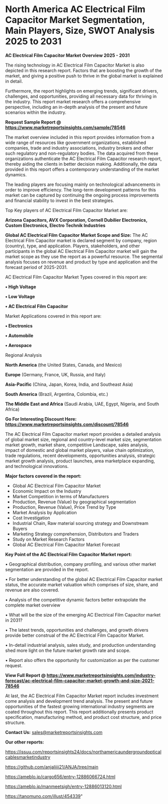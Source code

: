 # North America AC Electrical Film Capacitor Market Segmentation, Main Players, Size, SWOT Analysis 2025 to 2031

<Strong> AC Electrical Film Capacitor Market Overview 2025 - 2031</strong>

The rising technology in AC Electrical Film Capacitor Market is also depicted in this research report. Factors that are boosting the growth of the market, and giving a positive push to thrive in the global market is explained in detail.

Furthermore, the report highlights on emerging trends, significant drivers, challenges, and opportunities, providing all necessary data for thriving in the industry. This report market research offers a comprehensive perspective, including an in-depth analysis of the present and future scenarios within the industry.

<strong>Request Sample Report @ <a href=https://www.marketreportsinsights.com/sample/78546>https://www.marketreportsinsights.com/sample/78546</a></strong>

The market overview included in this report provides information from a wide range of resources like government organizations, established companies, trade and industry associations, industry brokers and other such regulatory and non-regulatory bodies. The data acquired from these organizations authenticate the AC Electrical Film Capacitor research report, thereby aiding the clients in better decision making. Additionally, the data provided in this report offers a contemporary understanding of the market dynamics.

The leading players are focusing mainly on technological advancements in order to improve efficiency. The long-term development patterns for this market can be captured by continuing the ongoing process improvements and financial stability to invest in the best strategies.

Top Key players of AC Electrical Film Capacitor Market are:

<strong>Arizona Capacitors, AVX Corporation, Cornell Dubilier Electronics, Custom Electronics, Electro Technik Industries</strong>

<strong><b>Global AC Electrical Film Capacitor Market Scope and Size:</b></strong>
The AC Electrical Film Capacitor market is declared segment by company, region (country), type, and application. Players, stakeholders, and other participants in the global AC Electrical Film Capacitor market will gain the market scope as they use the report as a powerful resource. The segmental analysis focuses on revenue and product by type and application and the forecast period of 2025-2031.

AC Electrical Film Capacitor Market Types covered in this report are:

<strong>• High Voltage

• Low Voltage

• AC Electrical Film Capacitor</strong>

Market Applications covered in this report are:

<strong>• Electronics

• Automobile

• Aerospace</strong> 

Regional Analysis

<strong>North America</strong> (the United States, Canada, and Mexico)

<strong>Europe</strong> (Germany, France, UK, Russia, and Italy)

<strong>Asia-Pacific</strong> (China, Japan, Korea, India, and Southeast Asia)

<strong>South America</strong> (Brazil, Argentina, Colombia, etc.)

<strong>The Middle East and Africa</strong> (Saudi Arabia, UAE, Egypt, Nigeria, and South Africa)

<strong>Go For Interesting Discount Here: <a href=https://www.marketreportsinsights.com/discount/78546>https://www.marketreportsinsights.com/discount/78546</a></strong>

The AC Electrical Film Capacitor market report provides a detailed analysis of global market size, regional and country-level market size, segmentation market growth, market share, competitive Landscape, sales analysis, impact of domestic and global market players, value chain optimization, trade regulations, recent developments, opportunities analysis, strategic market growth analysis, product launches, area marketplace expanding, and technological innovations.

<strong><b>Major factors covered in the report:</b></strong>
<ul>
  <li>Global AC Electrical Film Capacitor Market </li>
  <li>Economic Impact on the Industry</li>
  <li>Market Competition in terms of Manufacturers</li>
  <li>Production, Revenue (Value) by geographical segmentation</li>
  <li>Production, Revenue (Value), Price Trend by Type</li>
  <li>Market Analysis by Application</li>
  <li>Cost Investigation</li>
  <li>Industrial Chain, Raw material sourcing strategy and Downstream Buyers</li>
  <li>Marketing Strategy comprehension, Distributors and Traders</li>
  <li>Study on Market Research Factors</li>
  <li>Global AC Electrical Film Capacitor Market Forecast</li>
</ul>

<strong><b>Key Point of the AC Electrical Film Capacitor Market report:</b></strong>

• Geographical distribution, company profiling, and various other market segmentation are provided in the report.

• For better understanding of the global AC Electrical Film Capacitor market status, the accurate market valuation which comprises of size, share, and revenue are also covered.

• Analysis of the competitive dynamic factors better extrapolate the complete market overview

• What will be the size of the emerging AC Electrical Film Capacitor market in 2031?

• The latest trends, opportunities and challenges, and growth drivers provide better construal of the AC Electrical Film Capacitor Market.

• In-detail industrial analysis, sales study, and production understanding shed more light on the future market growth rate and scope.

• Report also offers the opportunity for customization as per the customer request.

<strong><b>View Full Report @ <a href=https://www.marketreportsinsights.com/industry-forecast/ac-electrical-film-capacitor-market-growth-and-size-2021-78546>https://www.marketreportsinsights.com/industry-forecast/ac-electrical-film-capacitor-market-growth-and-size-2021-78546</a></b></strong>


At last, the AC Electrical Film Capacitor Market report includes investment come analysis and development trend analysis. The present and future opportunities of the fastest growing international industry segments are coated throughout this report. This report additionally presents product specification, manufacturing method, and product cost structure, and price structure.

<strong>Contact Us:</strong>
sales@marketreportsinsights.com

<strong>Our other reports:</strong>

<a href=https://issuu.com/reportsinsights24/docs/northamericaundergroundopticalcablesmarketindustry>https://issuu.com/reportsinsights24/docs/northamericaundergroundopticalcablesmarketindustry</a>

<a href=https://github.com/anjaliiii21/ANJA/tree/main>https://github.com/anjaliiii21/ANJA/tree/main</a>

<a href=https://ameblo.jp/cargo656/entry-12886066724.html>https://ameblo.jp/cargo656/entry-12886066724.html</a>

<a href=https://ameblo.jp/manmeetsigh/entry-12886013120.html>https://ameblo.jp/manmeetsigh/entry-12886013120.html</a>

<a href=https://tanomuno.com/illust/454339>https://tanomuno.com/illust/454339</a>"
